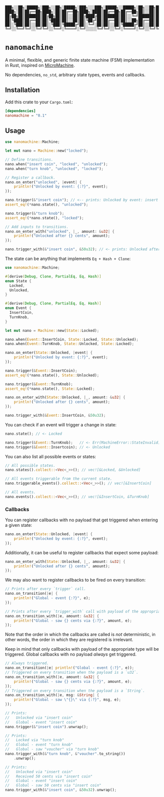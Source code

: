     ███╗░░██╗░█████╗░███╗░░██╗░█████╗░███╗░░░███╗░█████╗░░█████╗░██╗░░██╗██╗███╗░░██╗███████╗
    ████╗░██║██╔══██╗████╗░██║██╔══██╗████╗░████║██╔══██╗██╔══██╗██║░░██║██║████╗░██║██╔════╝
    ██╔██╗██║███████║██╔██╗██║██║░░██║██╔████╔██║███████║██║░░╚═╝███████║██║██╔██╗██║█████╗░░
    ██║╚████║██╔══██║██║╚████║██║░░██║██║╚██╔╝██║██╔══██║██║░░██╗██╔══██║██║██║╚████║██╔══╝░░
    ██║░╚███║██║░░██║██║░╚███║╚█████╔╝██║░╚═╝░██║██║░░██║╚█████╔╝██║░░██║██║██║░╚███║███████╗
    ╚═╝░░╚══╝╚═╝░░╚═╝╚═╝░░╚══╝░╚════╝░╚═╝░░░░░╚═╝╚═╝░░╚═╝░╚════╝░╚═╝░░╚═╝╚═╝╚═╝░░╚══╝╚══════╝

# `nanomachine`

A minimal, flexible, and generic finite state machine (FSM) implementation in
Rust, inspired on [MicroMachine](https://github.com/piotrmurach/micromachine).

No dependencies, `no_std`, arbitrary state types, events and callbacks.

## Installation

Add this crate to your `Cargo.toml`:

```toml
[dependencies]
nanomachine = "0.1"
```

## Usage

```rust
use nanomachine::Machine;

let mut nano = Machine::new("locked");

// Define transitions.
nano.when("insert coin", "locked", "unlocked");
nano.when("turn knob", "unlocked", "locked");

// Register a callback.
nano.on_enter("unlocked", |event| {
    println!("Unlocked by event: {:?}", event);
});

nano.trigger(&"insert coin"); // <-- prints: Unlocked by event: insert coin
assert_eq!(*nano.state(), "unlocked");

nano.trigger(&"turn knob");
assert_eq!(*nano.state(), "locked");

// Add inputs to transitions.
nano.on_enter_with("unlocked", |_, amount: &u32| {
    println!("Unlocked after {} cents", amount);
});

nano.trigger_with(&"insert coin", &50u32); // <- prints: Unlocked after 50 cents
```

The state can be anything that implements `Eq + Hash + Clone`:

```rust
use nanomachine::Machine;

#[derive(Debug, Clone, PartialEq, Eq, Hash)]
enum State {
  Locked,
  Unlocked,
}

#[derive(Debug, Clone, PartialEq, Eq, Hash)]
enum Event {
  InsertCoin,
  TurnKnob,
}

let mut nano = Machine::new(State::Locked);

nano.when(Event::InsertCoin, State::Locked, State::Unlocked);
nano.when(Event::TurnKnob, State::Unlocked, State::Locked);

nano.on_enter(State::Unlocked, |event| {
    println!("Unlocked by event: {:?}", event);
});

nano.trigger(&Event::InsertCoin);
assert_eq!(*nano.state(), State::Unlocked);

nano.trigger(&Event::TurnKnob);
assert_eq!(*nano.state(), State::Locked);

nano.on_enter_with(State::Unlocked, |_, amount: &u32| {
    println!("Unlocked after {} cents", amount);
});

nano.trigger_with(&Event::InsertCoin, &50u32);
```

You can check if an event will trigger a change in state:

```rust
nano.state(); // <- Locked

nano.trigger(&Event::TurnKnob);   // <- Err(MachineError::StateInvalid)
nano.trigger(&Event::Insertcoin); // <- Unlocked
```

You can also list all possible events or states:

```rust
// All possible states.
nano.states().collect::<Vec<_>>(); // vec![&Locked, &Unlocked]

// All events triggerable from the current state.
nano.triggerable_events().collect::<Vec<_>>(); // vec![&InsertCoin]

// All events.
nano.events().collect::<Vec<_>>(); // vec![&InsertCoin, &TurnKnob]
```

### Callbacks

You can register callbacks with no payload that get triggered when entering a
given state:

```rust
nano.on_enter(State::Unlocked, |event| {
    println!("Unlocked by event: {:?}", event);
});
```

Additionally, it can be useful to register callbacks that expect some payload:

```rust
nano.on_enter_with(State::Unlocked, |_, amount: &u32| {
    println!("Unlocked after {} cents", amount);
});
```

We may also want to register callbacks to be fired on every transition:

```rust
// Prints after every `trigger` call.
nano.on_transition(|e| {
    println!("Global - event {:?}", e);
});

// Prints after every `trigger_with` call with payload of the appropriate type.
nano.on_transition_with(|e, amount: &u32| {
    println!("Global - saw {} cents via {:?}", amount, e);
});
```

Note that the order in which the callbacks are called is *not* deterministic, in
other words, the order in which they are registered is irrelevant.

Keep in mind that only callbacks with payload of the appropriate type will be
triggered. Global callbacks with no payload *always* get triggered.

```rust
// Always triggered.
nano.on_transition(|e| println!("Global - event {:?}", e));
// Triggered on every transition when the payload is a `u32`.
nano.on_transition_with(|e, amount: &u32| {
    println!("Global - saw {} cents via {:?}", amount, e);
});
// Triggered on every transition when the payload is a `String`.
nano.on_transition_with(|e, msg: &String| {
    println!("Global - saw \"{}\" via {:?}", msg, e);
});

// Prints:
//   Unlocked via "insert coin"
//   Global - event "insert coin"
nano.trigger(&"insert coin").unwrap();

// Prints:
//   Locked via "turn knob"
//   Global - event "turn knob"
//   Global - saw "voucher" via "turn knob"
nano.trigger_with(&"turn knob", &"voucher".to_string())
    .unwrap();

// Prints:
//   Unlocked via "insert coin"
//   Received 50 cents via "insert coin"
//   Global - event "insert coin"
//   Global - saw 50 cents via "insert coin"
nano.trigger_with(&"insert coin", &50u32).unwrap();
```
